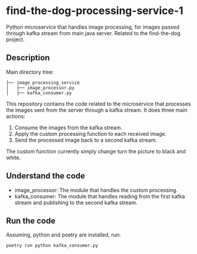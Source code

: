 # find-the-dog-processing-service-1

Python microservice that handles image processing, for images passed through kafka stream from main java server. Related to the find-the-dog project.

## Description

Main directory tree:

```
├── image_processing_service
│   ├── image_processor.py
│   ├── kafka_consumer.py
```

This repository contains the code related to the microservice that processes the images sent from the server through a kafka stream. It does three main actions:

1. Consume the images from the kafka stream.
2. Apply the custom processing function to each received image.
3. Send the processed image back to a second kafka stream.

The custom function currently simply change turn the picture to black and white.

## Understand the code

- image_processor: The module that handles the custom processing.
- kafka_consumer: The module that handles reading from the first kafka stream and publishing to the second kafka stream.

## Run the code

Assuming, python and poetry are installed, run:

```
poetry run python kafka_consumer.py
```
